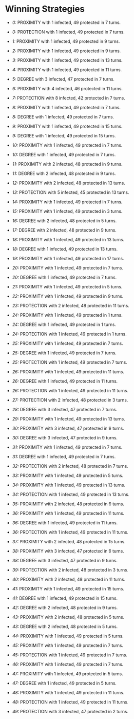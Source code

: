 # Winning Strategies

* _0:_ PROXIMITY with 1 infected, 49 protected in 7 turns.


* _0:_ PROTECTION with 1 infected, 49 protected in 7 turns.


* _1:_ PROXIMITY with 1 infected, 49 protected in 9 turns.


* _2:_ PROXIMITY with 1 infected, 49 protected in 9 turns.


* _3:_ PROXIMITY with 1 infected, 49 protected in 13 turns.


* _4:_ PROXIMITY with 1 infected, 49 protected in 11 turns.


* _5:_ DEGREE with 3 infected, 47 protected in 7 turns.


* _6:_ PROXIMITY with 4 infected, 46 protected in 11 turns.


* _7:_ PROTECTION with 8 infected, 42 protected in 7 turns.


* _8:_ PROXIMITY with 1 infected, 49 protected in 7 turns.


* _8:_ DEGREE with 1 infected, 49 protected in 7 turns.


* _9:_ PROXIMITY with 1 infected, 49 protected in 15 turns.


* _9:_ DEGREE with 1 infected, 49 protected in 15 turns.


* _10:_ PROXIMITY with 1 infected, 49 protected in 7 turns.


* _10:_ DEGREE with 1 infected, 49 protected in 7 turns.


* _11:_ PROXIMITY with 2 infected, 48 protected in 9 turns.


* _11:_ DEGREE with 2 infected, 48 protected in 9 turns.


* _12:_ PROXIMITY with 2 infected, 48 protected in 13 turns.


* _13:_ PROTECTION with 5 infected, 45 protected in 13 turns.


* _14:_ PROXIMITY with 1 infected, 49 protected in 7 turns.


* _15:_ PROXIMITY with 1 infected, 49 protected in 3 turns.


* _16:_ DEGREE with 2 infected, 48 protected in 5 turns.


* _17:_ DEGREE with 2 infected, 48 protected in 9 turns.


* _18:_ PROXIMITY with 1 infected, 49 protected in 13 turns.


* _18:_ DEGREE with 1 infected, 49 protected in 13 turns.


* _19:_ PROXIMITY with 1 infected, 49 protected in 17 turns.


* _20:_ PROXIMITY with 1 infected, 49 protected in 7 turns.


* _20:_ DEGREE with 1 infected, 49 protected in 7 turns.


* _21:_ PROXIMITY with 1 infected, 49 protected in 5 turns.


* _22:_ PROXIMITY with 1 infected, 49 protected in 9 turns.


* _23:_ PROTECTION with 2 infected, 48 protected in 11 turns.


* _24:_ PROXIMITY with 1 infected, 49 protected in 1 turns.


* _24:_ DEGREE with 1 infected, 49 protected in 1 turns.


* _24:_ PROTECTION with 1 infected, 49 protected in 1 turns.


* _25:_ PROXIMITY with 1 infected, 49 protected in 7 turns.


* _25:_ DEGREE with 1 infected, 49 protected in 7 turns.


* _25:_ PROTECTION with 1 infected, 49 protected in 7 turns.


* _26:_ PROXIMITY with 1 infected, 49 protected in 11 turns.


* _26:_ DEGREE with 1 infected, 49 protected in 11 turns.


* _26:_ PROTECTION with 1 infected, 49 protected in 11 turns.


* _27:_ PROTECTION with 2 infected, 48 protected in 3 turns.


* _28:_ DEGREE with 3 infected, 47 protected in 7 turns.


* _29:_ PROXIMITY with 1 infected, 49 protected in 13 turns.


* _30:_ PROXIMITY with 3 infected, 47 protected in 9 turns.


* _30:_ DEGREE with 3 infected, 47 protected in 9 turns.


* _31:_ PROXIMITY with 1 infected, 49 protected in 7 turns.


* _31:_ DEGREE with 1 infected, 49 protected in 7 turns.


* _32:_ PROTECTION with 2 infected, 48 protected in 7 turns.


* _33:_ PROXIMITY with 1 infected, 49 protected in 5 turns.


* _34:_ PROXIMITY with 1 infected, 49 protected in 13 turns.


* _34:_ PROTECTION with 1 infected, 49 protected in 13 turns.


* _35:_ PROXIMITY with 2 infected, 48 protected in 9 turns.


* _36:_ PROXIMITY with 1 infected, 49 protected in 11 turns.


* _36:_ DEGREE with 1 infected, 49 protected in 11 turns.


* _36:_ PROTECTION with 1 infected, 49 protected in 11 turns.


* _37:_ PROXIMITY with 2 infected, 48 protected in 15 turns.


* _38:_ PROXIMITY with 3 infected, 47 protected in 9 turns.


* _38:_ DEGREE with 3 infected, 47 protected in 9 turns.


* _39:_ PROTECTION with 2 infected, 48 protected in 3 turns.


* _40:_ PROXIMITY with 2 infected, 48 protected in 11 turns.


* _41:_ PROXIMITY with 1 infected, 49 protected in 15 turns.


* _41:_ DEGREE with 1 infected, 49 protected in 15 turns.


* _42:_ DEGREE with 2 infected, 48 protected in 9 turns.


* _43:_ PROXIMITY with 2 infected, 48 protected in 5 turns.


* _43:_ DEGREE with 2 infected, 48 protected in 5 turns.


* _44:_ PROXIMITY with 1 infected, 49 protected in 5 turns.


* _45:_ PROXIMITY with 1 infected, 49 protected in 7 turns.


* _45:_ PROTECTION with 1 infected, 49 protected in 7 turns.


* _46:_ PROXIMITY with 1 infected, 49 protected in 7 turns.


* _47:_ PROXIMITY with 1 infected, 49 protected in 5 turns.


* _47:_ DEGREE with 1 infected, 49 protected in 5 turns.


* _48:_ PROXIMITY with 1 infected, 49 protected in 11 turns.


* _48:_ PROTECTION with 1 infected, 49 protected in 11 turns.


* _49:_ PROTECTION with 3 infected, 47 protected in 2 turns.


